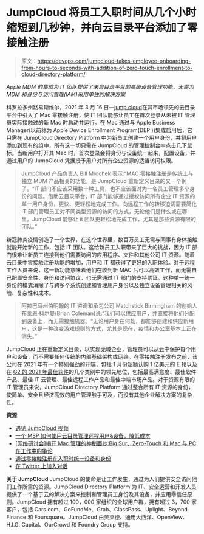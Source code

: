 # JumpCloud 将员工入职时间从几个小时缩短到几秒钟，并向云目录平台添加了零接触注册

> 原文：<https://devops.com/jumpcloud-takes-employee-onboarding-from-hours-to-seconds-with-addition-of-zero-touch-enrollment-to-cloud-directory-platform/>

*Apple MDM 的集成为 IT 团队提供了来自目录平台的高级设备管理功能，无需为 MDM 和身份与访问管理(IAM)采用单独的解决方案*

科罗拉多州路易斯维尔，2021 年 3 月 16 日—[jump cloud](https://jumpcloud.com/)在其市场领先的云目录平台中引入了 Mac 零接触注册，使 IT 团队能够让员工在首次登录从未被 IT 管理员实际接触过的新 Mac 时启动并运行。在 Mac 通过与 Apple Business Manager(以前称为 Apple Device Enrollment Program(DEP ))集成启用后，它只需在 JumpCloud Directory Platform 中为新员工创建一个用户身份，并将用户添加到现有的组中，所有这一切只需在 JumpCloud 的管理控制台中点击几下鼠标。当新用户打开其 Mac 时，首次登录会将身份与设备统一起来，配置设备，并通过用户的 JumpCloud 凭据授予用户对所有企业资源的适当访问权限。

> JumpCloud 产品负责人 Bill Mrochek 表示:“MAC 零接触注册是传统上与独立 MDM 产品相关的功能，是 JumpCloud 重新定义目录的又一个例子。“IT 部门不应该采用数十种工具，也不应该面对为一名员工管理多个身份的问题。借助云目录平台，IT 部门能够通过授权访问所有企业 IT 资源的单一用户身份，更快、更轻松地完成工作。向远程工作的转移迫切需要简化 IT 部门管理员工对不同类型资源的访问的方式，无论他们是什么或在哪里。JumpCloud 能够让 it 团队更轻松地完成工作，尤其是那些资源有限的团队。”

新冠肺炎疫情创造了一个世界，在这个世界里，数百万员工无需与同事有身体接触就能开始新的工作，包括 IT 团队。这给新员工入职带来了巨大的挑战，因为 IT 部门很难让新员工连接到他们需要访问的应用程序、文件和其他公司 IT 资源。随着云目录中零接触注册功能的增加，用户和 IT 都获得了更好的入职体验。对于远程工作人员来说，这一新功能意味着他们在收到新 MAC 后可以高效工作，而无需自己配置安全性、身份和访问协议，也无需通过 IT 部门的支持票证。这种单一统一身份的模式消除了与跨多个系统创建和管理用户身份以及独立设备管理相关的风险、复杂性和成本。

> 阿拉巴马州伯明翰的 IT 咨询和承包公司 Matchstick Birmingham 的创始人布莱恩·科尔曼(Brian Coleman)说:“我们可以供应用户，并直接将他们分配到设备上，而无需接触机器。“无论用户身在何处，都能够创建和供应新用户，这是一种改变游戏规则的方式，尤其是现在，疫情和办公室基本上正在消失。”

JumpCloud 正在重新定义目录，以实现无域企业，管理员可以从云中保护每个用户和设备，而不需要任何传统的内部基础架构或网络。在零接触注册发布之前，该公司在 2021 年有一个特别强劲的开端，包括 1 月份超额认购 1 亿美元的 E 轮以及在 [G2 的 2021 年最佳软件](https://www.g2.com/best-software-companies/highest-satisfaction)的几个类别中的领先地位，包括最高满意度、最佳软件产品、最佳 IT 云管理、最佳远程工作产品和最佳中端市场产品。对于资源有限的 IT 管理员来说，JumpCloud Directory Platform 通过整合所有 IT 资源的身份，使简单、安全且经济高效的用户管理触手可及，而没有其他企业解决方案的复杂性。

**资源**:

*   [遇见 JumpCloud 视频](https://youtu.be/qN9wWJdUm4Y)
*   [一个 MSP 如何使用云目录管理远程用户&设备，降低成本](https://jumpcloud.com/resources/case-study-birmingham-cloud-msp)
*   [[网络研讨会]揭开 Mac 管理的神秘面纱:Big Sur、Zero-Touch 和 Mac 与 PC 在工作中的争论](https://jumpcloud.com/resources/mac-administration-big-sur-zero-touch)
*   [通过零接触注册在入职时统一设备和身份](https://jumpcloud.com/blog/zero-touch-enrollment-macos)
*   [在 Twitter 上加入对话](https://twitter.com/JumpCloud)

**关于 JumpCloud**
JumpCloud 的使命是让工作发生，通过为人们提供安全访问他们工作所需的资源。JumpCloud Directory Platform 为 IT、安全运营和开发人员提供了一个基于云的解决方案来控制和管理员工身份及其设备，并应用零信任原则。JumpCloud 拥有超过 100，000 家组织的全球用户群，拥有超过 3，700 家客户，包括 Cars.com、GoFundMe、Grab、ClassPass、Uplight、Beyond Finance 和 Foursquare。JumpCloud 由贝莱德、通用大西洋、OpenView、H.I.G. Capital、OurCrowd 和 Foundry Group 支持。